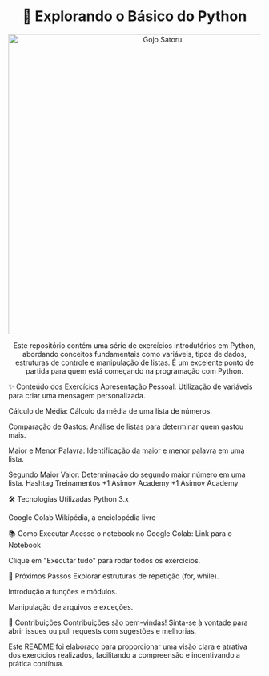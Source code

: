 <h1 align="center">🐍 Explorando o Básico do Python</h1>

<p align="center">
  <img src="https://media0.giphy.com/media/6yU5mAiUaJZFj8lpPn/giphy.gif?cid=6c09b952737vsvuhx5kjfnaamcbjguavvzx86z7brjinevd0&ep=v1_internal_gif_by_id&rid=giphy.gif&ct=g" width="600" alt="Gojo Satoru"/>
</p>



<p align="center">
  Este repositório contém uma série de exercícios introdutórios em Python, abordando conceitos fundamentais como variáveis, tipos de dados, estruturas de controle e manipulação de listas. É um excelente ponto de partida para quem está começando na programação com Python.
</p>


✨ Conteúdo dos Exercícios
Apresentação Pessoal: Utilização de variáveis para criar uma mensagem personalizada.

Cálculo de Média: Cálculo da média de uma lista de números.

Comparação de Gastos: Análise de listas para determinar quem gastou mais.

Maior e Menor Palavra: Identificação da maior e menor palavra em uma lista.

Segundo Maior Valor: Determinação do segundo maior número em uma lista.​
Hashtag Treinamentos
+1
Asimov Academy
+1
Asimov Academy

🛠️ Tecnologias Utilizadas
Python 3.x

Google Colab​
Wikipédia, a enciclopédia livre

📚 Como Executar
Acesse o notebook no Google Colab: Link para o Notebook

Clique em "Executar tudo" para rodar todos os exercícios.​

🚀 Próximos Passos
Explorar estruturas de repetição (for, while).

Introdução a funções e módulos.

Manipulação de arquivos e exceções.​

🤝 Contribuições
Contribuições são bem-vindas! Sinta-se à vontade para abrir issues ou pull requests com sugestões e melhorias.​

Este README foi elaborado para proporcionar uma visão clara e atrativa dos exercícios realizados, facilitando a compreensão e incentivando a prática contínua.
